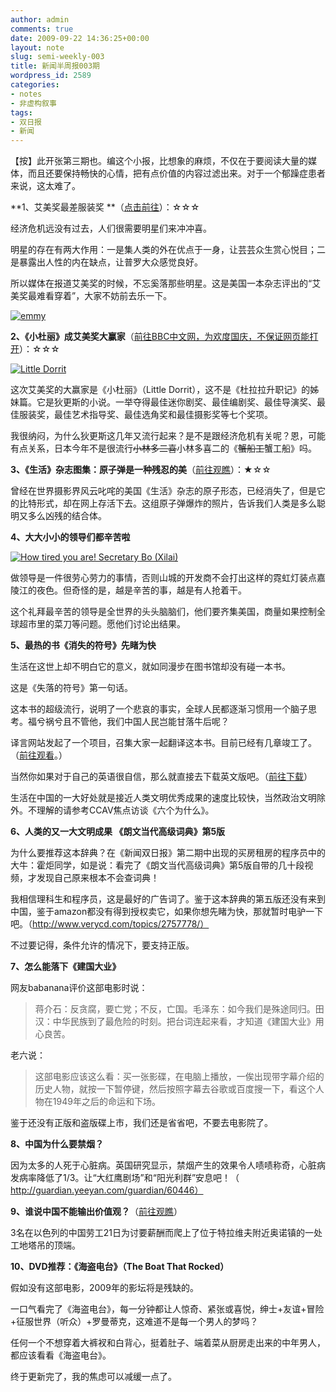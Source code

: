 ```yaml
---
author: admin
comments: true
date: 2009-09-22 14:36:25+00:00
layout: note
slug: semi-weekly-003
title: 新闻半周报003期
wordpress_id: 2589
categories:
- notes
- 非虚构叙事
tags:
- 双日报
- 新闻
---
```


【按】此开张第三期也。编这个小报，比想象的麻烦，不仅在于要阅读大量的媒体，而且还要保持畅快的心情，把有点价值的内容过滤出来。对于一个郁躁症患者来说，这太难了。

**1、艾美奖最差服装奖 **（[点击前往](http://www.usmagazine.com/stylebeauty/photos/emmys-worst-dressed-of-all-time-2009159/4042)）：☆☆☆

经济危机远没有过去，人们很需要明星们来冲冲喜。

明星的存在有两大作用：一是集人类的外在优点于一身，让芸芸众生赏心悦目；二是暴露出人性的内在缺点，让普罗大众感觉良好。

所以媒体在报道艾美奖的时候，不忘奚落那些明星。这是美国一本杂志评出的“艾美奖最难看穿着”，大家不妨前去乐一下。

[![emmy](http://farm3.static.flickr.com/2656/3944760932_63ec701e47_o.jpg)](http://www.flickr.com/photos/lookoo/3944760932/)

**2、《小杜丽》成艾美奖大赢家**（[前往BBC中文网，为欢度国庆，不保证网页能打开](http://www.bbc.co.uk/ukchina/simp/entertainment/2009/09/090922_emmyawards.shtml)）：☆☆☆

[![Little Dorrit](http://farm4.static.flickr.com/3518/3944778240_1c7d67b720_o.jpg)](http://www.flickr.com/photos/lookoo/3944778240/)

这次艾美奖的大赢家是《小杜丽》（Little Dorrit），这不是《杜拉拉升职记》的姊妹篇。它是狄更斯的小说。一举夺得最佳迷你剧奖、最佳编剧奖、最佳导演奖、最佳服装奖，最佳艺术指导奖、最佳选角奖和最佳摄影奖等七个奖项。

我很纳闷，为什么狄更斯这几年又流行起来？是不是跟经济危机有关呢？恩，可能有点关系，日本今年不是很流行<del>小林多二喜</del>小林多喜二的《<del>蟹船工</del>蟹工船》吗。

**3、《生活》杂志图集：原子弹是一种残忍的美**（[前往观瞧](http://www.life.com/image/73501066/in-gallery/33842/terrible-beauty-atomic-bomb-tests)）：★☆☆ 

曾经在世界摄影界风云叱咤的美国《生活》杂志的原子形态，已经消失了，但是它的比特形式，却在网上存活下去。这组原子弹爆炸的照片，告诉我们人类是多么聪明又多么凶残的结合体。

**4、大大小小的领导们都辛苦啦**

[![How tired you are! Secretary Bo (Xilai)](http://farm3.static.flickr.com/2501/3944813052_4e33445a5a.jpg)](http://www.flickr.com/photos/lookoo/3944813052/)

做领导是一件很劳心劳力的事情，否则山城的开发商不会打出这样的霓虹灯装点嘉陵江的夜色。但奇怪的是，越是辛苦的事，越是有人抢着干。

这个礼拜最辛苦的领导是全世界的头头脑脑们，他们要齐集美国，商量如果控制全球超市里的菜刀等问题。愿他们讨论出结果。

**5、最热的书《消失的符号》先睹为快**

生活在这世上却不明白它的意义，就如同漫步在图书馆却没有碰一本书。

这是《失落的符号》第一句话。

这本书的超级流行，说明了一个悲哀的事实，全球人民都逐渐习惯用一个脑子思考。福兮祸兮且不管他，我们中国人民岂能甘落牛后呢？

译言网站发起了一个项目，召集大家一起翻译这本书。目前已经有几章竣工了。（[前往观看](http://www.yeeyan.com/zhuanti/view/71)。）

当然你如果对于自己的英语很自信，那么就直接去下载英文版吧。（[前往下载](http://www.innobook.cn/new-book-the-lost-symbol.html?source_rss)）

生活在中国的一大好处就是接近人类文明优秀成果的速度比较快，当然政治文明除外。不理解的请参考CCAV焦点访谈《六个为什么》。

**6、人类的又一大文明成果 《朗文当代高级词典》第5版**

为什么要推荐这本辞典？在《新闻双日报》第二期中出现的买房租房的程序员中的大牛：霍炬同学，如是说：看完了《朗文当代高级词典》第5版自带的几十段视频，才发现自己原来根本不会查词典！

我相信理科生和程序员，这是最好的广告词了。鉴于这本辞典的第五版还没有来到中国，鉴于amazon都没有得到授权卖它，如果你想先睹为快，那就暂时电驴一下吧。（http://www.verycd.com/topics/2757778/）

不过要记得，条件允许的情况下，要支持正版。

**7、怎么能落下《建国大业》**

网友babanana评价这部电影时说：





<blockquote>蒋介石：反贪腐，要亡党；不反，亡国。毛泽东：如今我们是殊途同归。田汉：中华民族到了最危险的时刻。把台词连起来看，才知道《建国大业》用心良苦。 </blockquote>



老六说：





<blockquote>这部电影应该这么看：买一张影碟，在电脑上播放，一俟出现带字幕介绍的历史人物，就按一下暂停键，然后按照字幕去谷歌或百度搜一下，看这个人物在1949年之后的命运和下场。
</blockquote>



鉴于还没有正版和盗版碟上市，我们还是省省吧，不要去电影院了。

**8、中国为什么要禁烟？**

因为太多的人死于心脏病。英国研究显示，禁烟产生的效果令人啧啧称奇，心脏病发病率降低了1/3。让“大红鹰剧场”和“阳光利群”安息吧！（ http://guardian.yeeyan.com/guardian/60446）

**9、谁说中国不能输出价值观？**（[前往观瞧](http://news.sina.com.cn/c/2009-09-22/005718696684.shtml)）

3名在以色列的中国劳工21日为讨要薪酬而爬上了位于特拉维夫附近奥诺镇的一处工地塔吊的顶端。

**10、DVD推荐：《海盗电台》（The Boat That Rocked）**

假如没有这部电影，2009年的影坛将是残缺的。

一口气看完了《海盗电台》，每一分钟都让人惊奇、紧张或喜悦，绅士+友谊+冒险+征服世界（听众）+罗曼蒂克，这难道不是每一个男人的梦吗？

任何一个不想穿着大裤衩和白背心，挺着肚子、端着菜从厨房走出来的中年男人，都应该看看《海盗电台》。

终于更新完了，我的焦虑可以减缓一点了。
